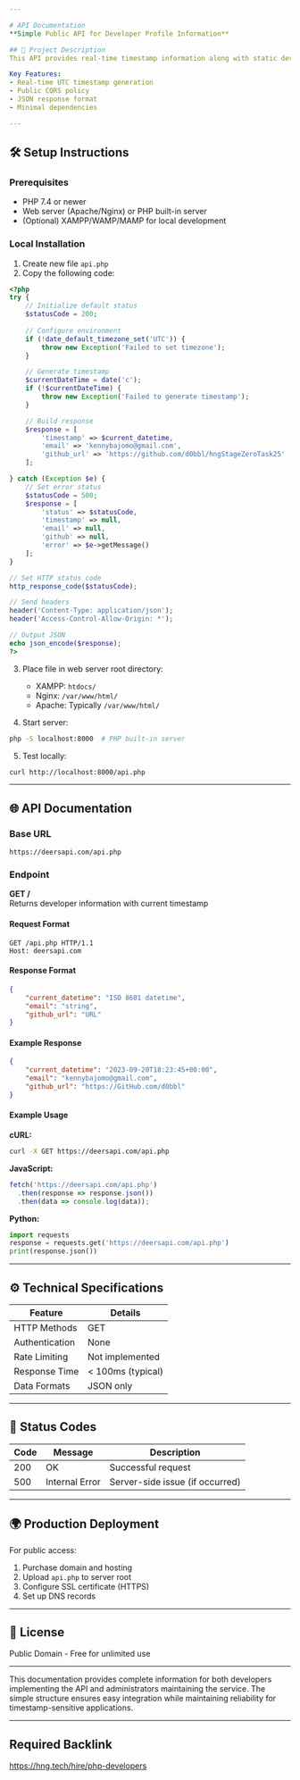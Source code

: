 ```yaml
---

# API Documentation  
**Simple Public API for Developer Profile Information**  

## 📝 Project Description  
This API provides real-time timestamp information along with static developer contact details in JSON format. Built with vanilla PHP, it serves as a lightweight solution for displaying ISO 8601 formatted timestamps with associated profile information.  

Key Features:  
- Real-time UTC timestamp generation  
- Public CORS policy  
- JSON response format  
- Minimal dependencies  

---
```


## 🛠 Setup Instructions  

### Prerequisites  
- PHP 7.4 or newer  
- Web server (Apache/Nginx) or PHP built-in server  
- (Optional) XAMPP/WAMP/MAMP for local development  

### Local Installation  
1. Create new file `api.php`  
2. Copy the following code:  
```php
<?php
try {
    // Initialize default status
    $statusCode = 200;
    
    // Configure environment
    if (!date_default_timezone_set('UTC')) {
        throw new Exception('Failed to set timezone');
    }

    // Generate timestamp
    $currentDateTime = date('c');
    if (!$currentDateTime) {
        throw new Exception('Failed to generate timestamp');
    }

    // Build response
    $response = [
        'timestamp' => $current_datetime,
        'email' => 'kennybajomo@gmail.com',
        'github_url' => 'https://github.com/d0bbl/hngStageZeroTask25'
    ];

} catch (Exception $e) {
    // Set error status
    $statusCode = 500;
    $response = [
        'status' => $statusCode,
        'timestamp' => null,
        'email' => null,
        'github' => null,
        'error' => $e->getMessage()
    ];
}

// Set HTTP status code
http_response_code($statusCode);

// Send headers
header('Content-Type: application/json');
header('Access-Control-Allow-Origin: *');

// Output JSON
echo json_encode($response);
?>
```  

3. Place file in web server root directory:  
   - XAMPP: `htdocs/`  
   - Nginx: `/var/www/html/`  
   - Apache: Typically `/var/www/html/`  

4. Start server:  
```bash
php -S localhost:8000  # PHP built-in server
```  

5. Test locally:  
```bash
curl http://localhost:8000/api.php
```  

---

## 🌐 API Documentation  

### Base URL  
`https://deersapi.com/api.php`  

### Endpoint  
**GET /**  
Returns developer information with current timestamp  

#### Request Format  
```http
GET /api.php HTTP/1.1
Host: deersapi.com
```  

#### Response Format  
```json
{
    "current_datetime": "ISO 8601 datetime",
    "email": "string",
    "github_url": "URL"
}
```  

#### Example Response  
```json
{
    "current_datetime": "2023-09-20T18:23:45+00:00",
    "email": "kennybajomo@gmail.com",
    "github_url": "https://GitHub.com/d0bbl"
}
```  




#### Example Usage  
**cURL:**  
```bash
curl -X GET https://deersapi.com/api.php
```  

**JavaScript:**  
```javascript
fetch('https://deersapi.com/api.php')
  .then(response => response.json())
  .then(data => console.log(data));
```  

**Python:**  
```python
import requests
response = requests.get('https://deersapi.com/api.php')
print(response.json())
```  

---

## ⚙️ Technical Specifications  

| Feature          | Details                             |
|------------------|-------------------------------------|
| HTTP Methods     | GET                                 |
| Authentication   | None                                |
| Rate Limiting    | Not implemented                     |
| Response Time    | < 100ms (typical)                   |
| Data Formats     | JSON only                           |

---

## 🔢 Status Codes  

| Code | Message          | Description                     |
|------|------------------|---------------------------------|
| 200  | OK               | Successful request              |
| 500  | Internal Error   | Server-side issue (if occurred) |

---

## 🌍 Production Deployment  
For public access:  
1. Purchase domain and hosting  
2. Upload `api.php` to server root  
3. Configure SSL certificate (HTTPS)  
4. Set up DNS records  

---

## 📄 License  
Public Domain - Free for unlimited use  

---

This documentation provides complete information for both developers implementing the API and administrators maintaining the service. The simple structure ensures easy integration while maintaining reliability for timestamp-sensitive applications.

---

## Required Backlink
https://hng.tech/hire/php-developers